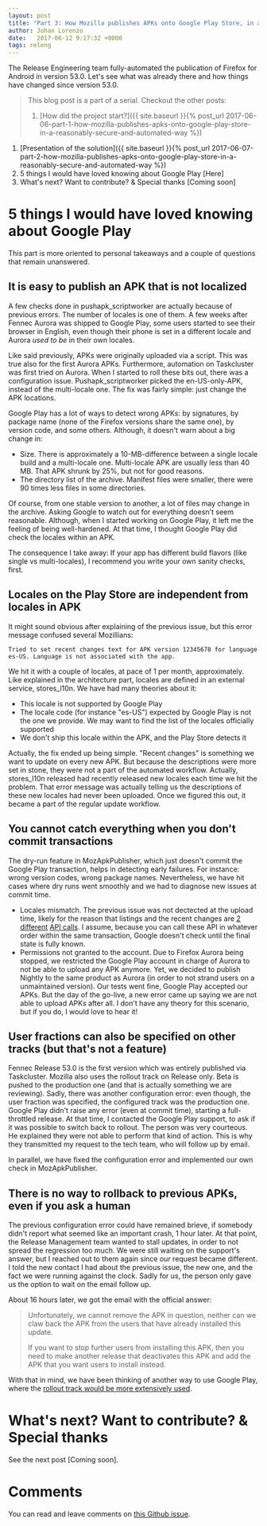 ```yaml
---
layout: post
title: "Part 3: How Mozilla publishes APKs onto Google Play Store, in a reasonably secure and automated way"
author: Johan Lorenzo
date:   2017-06-12 9:17:32 +0000
tags: releng
---
```

The Release Engineering team fully-automated the publication of Firefox for Android in version 53.0. Let's see what was already there and how things have changed since version 53.0.


> This blog post is a part of a serial. Checkout the other posts:
> 
> 1. [How did the project start?]({{ site.baseurl }}{% post_url 2017-06-06-part-1-how-mozilla-publishes-apks-onto-google-play-store-in-a-reasonably-secure-and-automated-way %})
1. [Presentation of the solution]({{ site.baseurl }}{% post_url 2017-06-07-part-2-how-mozilla-publishes-apks-onto-google-play-store-in-a-reasonably-secure-and-automated-way %})
1. 5 things I would have loved knowing about Google Play [Here]
1. What's next? Want to contribute? & Special thanks [Coming soon]

# 5 things I would have loved knowing about Google Play
 
This part is more oriented to personal takeaways and a couple of questions that remain unanswered.
 
## It is easy to publish an APK that is not localized
 
A few checks done in pushapk_scriptworker are actually because of previous errors. The number of locales is one of them. A few weeks after Fennec Aurora was shipped to Google Play, some users started to see their browser in English, even though their phone is set in a different locale and Aurora *used to be* in their own locales.
 
Like said previously, APKs were originally uploaded via a script. This was true also for the first Aurora APKs. Furthermore, automation on Taskcluster was first tried on Aurora. When I started to roll these bits out, there was a configuration issue. Pushapk_scriptworker picked the en-US-only-APK, instead of the multi-locale one. The fix was fairly simple: just change the APK locations.
 
Google Play has a lot of ways to detect wrong APKs: by signatures, by package name (none of the Firefox versions share the same one), by version code, and some others. Although, it doesn't warn about a big change in:
 
* Size. There is approximately a 10-MB-difference between a single locale build and a multi-locale one. Multi-locale APK are usually less than 40 MB. That APK shrunk by 25%, but not for good reasons.
* The directory list of the archive. Manifest files were smaller, there were 90 times less files in some directories.
 
Of course, from one stable version to another, a lot of files may change in the archive. Asking Google to watch out for everything doesn't seem reasonable. Although, when I started working on Google Play, it left me the feeling of being well-hardened. At that time, I thought Google Play did check the locales within an APK.
 
The consequence I take away: If your app has different build flavors (like single vs multi-locales), I recommend you write your own sanity checks, first.
 
## Locales on the Play Store are independent from locales in APK
 
It might sound obvious after explaining of the previous issue, but this error message confused several Mozillians:
 
```
Tried to set recent changes text for APK version 12345678 for language es-US. Language is not associated with the app.
```
 
We hit it with a couple of locales, at pace of 1 per month, approximately. Like explained in the architecture part, locales are defined in an external service, stores_l10n. We have had many theories about it:
 
* This locale is not supported by Google Play
* The locale code (for instance "es-US") expected by Google Play is not the one we provide. We may want to find the list of the locales officially supported
* We don't ship this locale within the APK, and the Play Store detects it
 
Actually, the fix ended up being simple. "Recent changes" is something we want to update on every new APK. But because the descriptions were more set in stone, they were not a part of the automated workflow. Actually, stores_l10n released had recently released new locales each time we hit the problem. That error message was actually telling us the descriptions of these new locales had never been uploaded. Once we figured this out, it became a part of the regular update workflow.
 
## You cannot catch everything when you don't commit transactions
 
The dry-run feature in MozApkPublisher, which just doesn't commit the Google Play transaction, helps in detecting early failures. For instance: wrong version codes, wrong package names. Nevertheless, we have hit cases where dry runs went smoothly and we had to diagnose new issues at commit time.
 
* Locales mismatch. The previous issue was not dectected at the upload time, likely for the reason that listings and the recent changes are  [2 different](https://developers.google.com/android-publisher/api-ref/edits/listings) [API calls](https://developers.google.com/android-publisher/api-ref/edits/apklistings). I assume, because you can call these API in whatever order within the same transaction, Google doesn't check until the final state is fully known.
* Permissions not granted to the account. Due to Firefox Aurora being stopped, we restricted the Google Play account in charge of Aurora to not be able to upload any APK anymore. Yet, we decided to publish Nightly to the same product as Aurora (in order to not strand users on a unmaintained version). Our tests went fine, Google Play accepted our APKs. But the day of the go-live, a new error came up saying we are not able to upload APKs after all. I don't have any theory for this scenario, but if you do, I would love to hear it!
 
## User fractions can also be specified on other tracks (but that's not a feature)
 
Fennec Release 53.0 is the first version which was entirely published via Taskcluster. Mozilla also uses the rollout track on Release only. Beta is pushed to the production one (and that is actually something we are reviewing). Sadly, there was another configuration error: even though, the user fraction was specified, the configured track was the production one. Google Play didn't raise any error (even at commit time), starting a full-throttled release. At that time, I contacted the Google Play support, to ask if it was possible to switch back to rollout. The person was very courteous. He explained they were not able to perform that kind of action. This is why they transmitted my request to the tech team, who will follow up by email.
 
In parallel, we have fixed the configuration error and implemented our own check in MozApkPublisher.
 
 
## There is no way to rollback to previous APKs, even if you ask a human
 
The previous configuration error could have remained brieve, if somebody didn't report what seemed like an important crash, 1 hour later. At that point, the Release Management team wanted to stall updates, in order to not spread the regression too much. We were still waiting on the support's answer, but I reached out to them again since our request became different. I told the new contact I had about the previous issue, the new one, and the fact we were running against the clock. Sadly for us, the person only gave us the option to wait on the email follow up.
 
About 16 hours later, we got the email with the official answer:
 
> Unfortunately, we cannot remove the APK in question, neither can we claw back the APK from the users that have already installed this update.
> 
> If you want to stop further users from installing this APK, then you need to make another release that deactivates this APK and add the APK that you want users to install instead.
 
With that in mind, we have been thinking of another way to use Google Play, where the [rollout track would be more extensively used](https://bugzilla.mozilla.org/show_bug.cgi?id=1366820).

# What's next? Want to contribute? & Special thanks

See the next post [Coming soon].

# Comments

You can read and leave comments on [this Github issue](https://github.com/JohanLorenzo/blog/issues/3).
